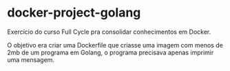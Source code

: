 # docker-project-golang

Exercício do curso Full Cycle pra consolidar conhecimentos em Docker.

O objetivo era criar uma Dockerfile que criasse uma imagem com menos de 2mb de um programa em Golang, o programa precisava apenas imprimir uma mensagem.

